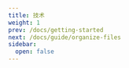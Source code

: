 ```yaml
---
title: 技术
weight: 1
prev: /docs/getting-started
next: /docs/guide/organize-files
sidebar:
  open: false
---
```


